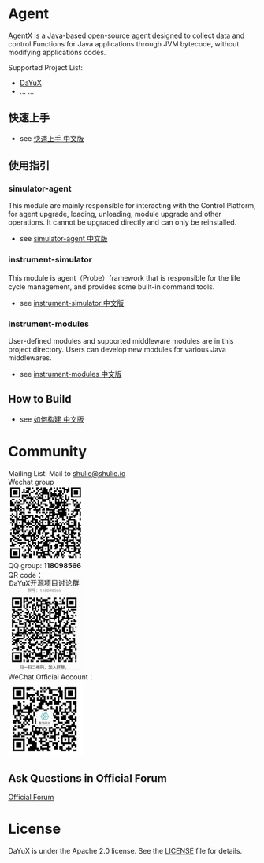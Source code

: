 # Agent

AgentX is a Java-based open-source agent designed to collect data and control Functions for Java applications through JVM bytecode, without modifying applications codes.

Supported Project List:
- [DaYuX](https://github.com/shulieTech/DaYuX)
- ... ...

## 快速上手

- see [快速上手 中文版](https://github.com/shulieTech/AgentX/blob/main/doc/QuickStart.md)

## 使用指引

### simulator-agent
This module are mainly responsible for interacting with the Control Platform, for agent upgrade, loading, unloading, module upgrade and other operations. It cannot be upgraded directly and can only be reinstalled.

- see [simulator-agent 中文版](https://github.com/shulieTech/AgentX/blob/main/doc/instrument-simulator/README.md)


### instrument-simulator
This module is agent（Probe）framework that is responsible for the life cycle management, and provides some built-in command tools. 
- see [instrument-simulator 中文版](https://github.com/shulieTech/AgentX/blob/main/doc/instrument-simulator/README.md)

### instrument-modules
User-defined modules and supported middleware modules are in this project directory. Users can develop new modules for various Java middlewares. 
- see [instrument-modules 中文版](https://github.com/shulieTech/AgentX/blob/main/doc/instrument-modules/README.md)

## How to Build
- see [如何构建 中文版](https://github.com/shulieTech/AgentX/blob/main/doc/HowToBuild.md)


# Community
Mailing List: Mail to shulie@shulie.io<br/>
Wechat group<br/>
<img src="https://raw.githubusercontent.com/shulieTech/Images/main/code1.png" width="30%" height="30%">
<br/>
QQ group: **118098566**<br/>
QR code：<br/>
<img src="https://raw.githubusercontent.com/shulieTech/Images/main/qq_group2.png" width="30%" height="30%">
<br/>
WeChat Official Account：<br/>
<img src="https://raw.githubusercontent.com/shulieTech/Images/main/shulie.png" width="30%" height="30%">

## Ask Questions in Official Forum
[Official Forum](https://news.shulie.io/?page_id=2477)

# License
DaYuX is under the Apache 2.0 license. See the [LICENSE](https://github.com/shulieTech/DaYuX/blob/main/LICENSE?_blank) file for details.
